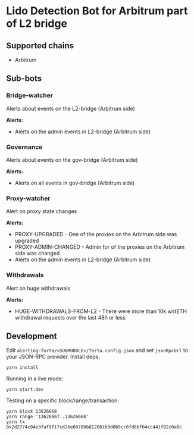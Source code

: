 # Lido Detection Bot for Arbitrum part of L2 bridge

## Supported chains

- Arbitrum

## Sub-bots

### Bridge-watcher

Alerts about events on the L2-bridge (Arbitrum side)

**Alerts:**

- Alerts on the admin events in L2-bridge (Arbitrum side)

### Governance

Alerts about events on the gov-bridge (Arbitrum side)

**Alerts:**

- Alerts on all events in gov-bridge (Arbitrum side)

### Proxy-watcher

Alert on proxy state changes

**Alerts:**

- PROXY-UPGRADED - One of the proxies on the Arbitrum side was upgraded
- PROXY-ADMIN-CHANGED - Admin for of the proxies on the Arbitrum side was changed
- Alerts on the admin events in L2-bridge (Arbitrum side)

### Withdrawals

Alert on huge withdrawals

**Alerts:**

- HUGE-WITHDRAWALS-FROM-L2 - There were more than 10k wstETH withdrawal requests over the last 48h or less

## Development

Edit `alerting-forta/<SUBMODULE>/forta.config.json` and set `jsonRpcUrl` to your JSON-RPC provider. Install deps:

```
yarn install
```

Running in a live mode:

```
yarn start:dev
```

Testing on a specific block/range/transaction:

```
yarn block 13626668
yarn range '13626667..13626668'
yarn tx 0x2d2774c04e3faf9f17cd26e0978bb812081b9d0b5cc6fd8bf04cc441f92c0a8c
```
